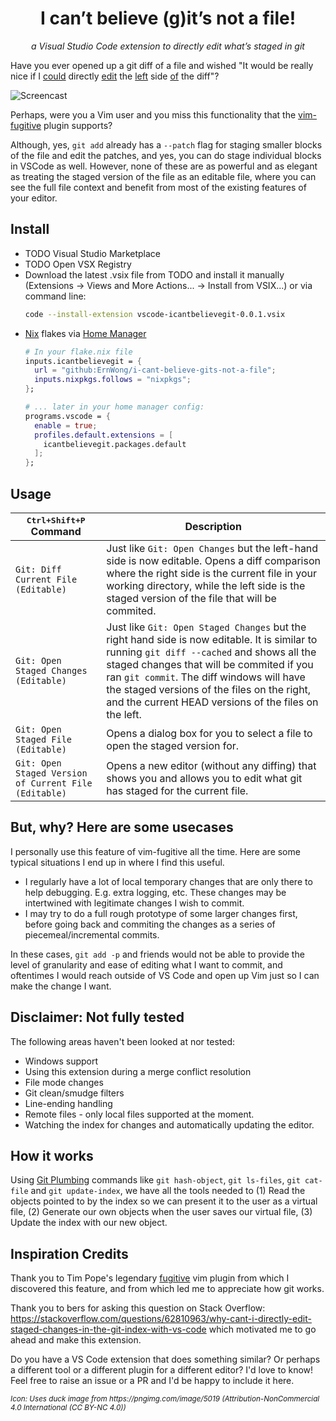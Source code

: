 <div align="center">
  <h1>I can’t believe (g)it’s not a file!</h1>
  <p><i>a Visual Studio Code extension to directly edit what’s staged in git</i></p>
</div>

Have you ever opened up a git diff of a file and wished "It would be really nice if I [could](https://github.com/microsoft/vscode/issues/91065) directly [edit](https://github.com/microsoft/vscode/issues/91274) the [left](https://github.com/microsoft/vscode/issues/15785) side [of](https://github.com/microsoft/vscode/issues/33681) the diff"?

![Screencast](./screencast.gif)

Perhaps, were you a Vim user and you miss this functionality that the [vim-fugitive](https://dzx.fr/blog/introduction-to-vim-fugitive/#:~:text=Fortunately%2C%20one%20of%20Fugitive%27s%20killer%20features%20is%20being%20able%20to%20edit%20the%20content%20of%20the%20index%20directly.%20When%20dealing%20with%20lines%20where%20an%20inline%20diff%20isn%27t%20enough%2C%20you%20can%20open%20a%20full%20vertical%20diff%20between%20the%20worktree%20and%20the%20index%20by%20pressing%20dv%20over%20a%20file%20under%20the%20%22Unstaged%22%20section%3A) plugin supports?

Although, yes, `git add` already has a `--patch` flag for staging smaller blocks of the file and edit the patches, and yes, you can do stage individual blocks in VSCode as well. However, none of these are as powerful and as elegant as treating the staged version of the file as an editable file, where you can see the full file context and benefit from most of the existing features of your editor.

## Install

- TODO Visual Studio Marketplace
- TODO Open VSX Registry
- Download the latest .vsix file from TODO and install it manually (Extensions -> Views and More Actions... -> Install from VSIX...) or via command line:
  ```bash
  code --install-extension vscode-icantbelievegit-0.0.1.vsix
  ```
- [Nix](https://nixos.org/) flakes via [Home Manager](https://github.com/nix-community/home-manager)
  ```nix
  # In your flake.nix file
  inputs.icantbelievegit = {
    url = "github:ErnWong/i-cant-believe-gits-not-a-file";
    inputs.nixpkgs.follows = "nixpkgs";
  };

  # ... later in your home manager config:
  programs.vscode = {
    enable = true;
    profiles.default.extensions = [
      icantbelievegit.packages.default
    ];
  };
  ```

## Usage

| <kbd>Ctrl+Shift+P</kbd> Command | Description |
|----|----|
| `Git: Diff Current File (Editable)` | Just like `Git: Open Changes` but the left-hand side is now editable. Opens a diff comparison where the right side is the current file in your working directory, while the left side is the staged version of the file that will be commited. |
| `Git: Open Staged Changes (Editable)` | Just like `Git: Open Staged Changes` but the right hand side is now editable. It is similar to running `git diff --cached` and shows all the staged changes that will be commited if you ran `git commit`. The diff windows will have the staged versions of the files on the right, and the current HEAD versions of the files on the left. |
| `Git: Open Staged File (Editable)` | Opens a dialog box for you to select a file to open the staged version for. |
| `Git: Open Staged Version of Current File (Editable)` | Opens a new editor (without any diffing) that shows you and allows you to edit what git has staged for the current file. |

## But, why? Here are some usecases

I personally use this feature of vim-fugitive all the time. Here are some typical situations I end up in where I find this useful.

- I regularly have a lot of local temporary changes that are only there to help debugging. E.g. extra logging, etc. These changes may be intertwined with legitimate changes I wish to commit.
- I may try to do a full rough prototype of some larger changes first, before going back and commiting the changes as a series of piecemeal/incremental commits.

In these cases, `git add -p` and friends would not be able to provide the level of granularity and ease of editing what I want to commit, and oftentimes I would reach outside of VS Code and open up Vim just so I can make the change I want.

## Disclaimer: Not fully tested

The following areas haven't been looked at nor tested:
- Windows support
- Using this extension during a merge conflict resolution
- File mode changes
- Git clean/smudge filters
- Line-ending handling
- Remote files - only local files supported at the moment.
- Watching the index for changes and automatically updating the editor.

## How it works

Using [Git Plumbing](https://git-scm.com/book/en/v2/Git-Internals-Plumbing-and-Porcelain) commands like `git hash-object`, `git ls-files`, `git cat-file` and `git update-index`, we have all the tools needed to (1) Read the objects pointed to by the index so we can present it to the user as a virtual file, (2) Generate our own objects when the user saves our virtual file, (3) Update the index with our new object.

## Inspiration Credits

Thank you to Tim Pope's legendary [fugitive](https://github.com/tpope/vim-fugitive) vim plugin from which I discovered this feature, and from which led me to appreciate how git works.

Thank you to bers for asking this question on Stack Overflow: https://stackoverflow.com/questions/62810963/why-cant-i-directly-edit-staged-changes-in-the-git-index-with-vs-code which motivated me to go ahead and make this extension.

Do you have a VS Code extension that does something similar? Or perhaps a different tool or a different plugin for a different editor? I'd love to know! Feel free to raise an issue or a PR and I'd be happy to include it here.

<sub>
<i>Icon: Uses duck image from https://pngimg.com/image/5019 (Attribution-NonCommercial 4.0 International (CC BY-NC 4.0))</i>
</sub>
